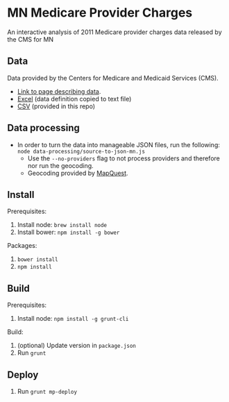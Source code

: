 # MN Medicare Provider Charges

An interactive analysis of 2011 Medicare provider charges data released by the CMS for MN

## Data

Data provided by the Centers for Medicare and Medicaid Services (CMS).

* [Link to page describing data](https://www.cms.gov/Research-Statistics-Data-and-Systems/Statistics-Trends-and-Reports/Medicare-Provider-Charge-Data/index.html).
* [Excel](https://www.cms.gov/Research-Statistics-Data-and-Systems/Statistics-Trends-and-Reports/Medicare-Provider-Charge-Data/Downloads/IPPS_DRG_XLSX.zip) (data definition copied to text file)
* [CSV](https://www.cms.gov/Research-Statistics-Data-and-Systems/Statistics-Trends-and-Reports/Medicare-Provider-Charge-Data/Downloads/IPPS_DRG_CSV.zip) (provided in this repo)

## Data processing

* In order to turn the data into manageable JSON files, run the following: `node data-processing/source-to-json-mn.js`
    * Use the `--no-providers` flag to not process providers and therefore nor run the geocoding.
    * Geocoding provided by [MapQuest](http://www.mapquestapi.com/geocoding/).

## Install

Prerequisites:

1. Install node: `brew install node`
1. Install bower: `npm install -g bower`

Packages:

1. `bower install`
1. `npm install`

## Build

Prerequisites:

1. Install node: `npm install -g grunt-cli`

Build: 

1. (optional) Update version in `package.json`
1. Run `grunt`

## Deploy

1. Run `grunt mp-deploy`
